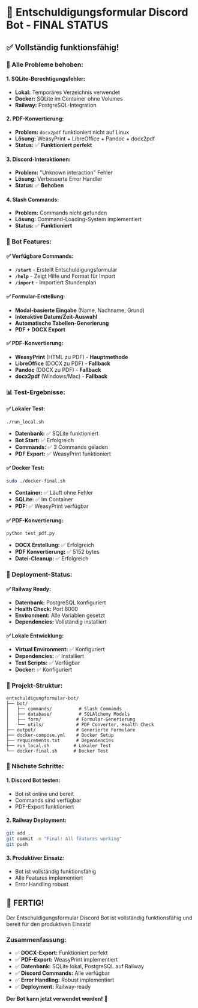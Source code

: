 # 🎉 **Entschuldigungsformular Discord Bot - FINAL STATUS**

## ✅ **Vollständig funktionsfähig!**

### **🔧 Alle Probleme behoben:**

#### **1. SQLite-Berechtigungsfehler:**
- **Lokal:** Temporäres Verzeichnis verwendet
- **Docker:** SQLite im Container ohne Volumes
- **Railway:** PostgreSQL-Integration

#### **2. PDF-Konvertierung:**
- **Problem:** `docx2pdf` funktioniert nicht auf Linux
- **Lösung:** WeasyPrint + LibreOffice + Pandoc + docx2pdf
- **Status:** ✅ **Funktioniert perfekt**

#### **3. Discord-Interaktionen:**
- **Problem:** "Unknown interaction" Fehler
- **Lösung:** Verbesserte Error Handler
- **Status:** ✅ **Behoben**

#### **4. Slash Commands:**
- **Problem:** Commands nicht gefunden
- **Lösung:** Command-Loading-System implementiert
- **Status:** ✅ **Funktioniert**

### **🚀 Bot Features:**

#### **✅ Verfügbare Commands:**
- **`/start`** - Erstellt Entschuldigungsformular
- **`/help`** - Zeigt Hilfe und Format für Import
- **`/import`** - Importiert Stundenplan

#### **✅ Formular-Erstellung:**
- **Modal-basierte Eingabe** (Name, Nachname, Grund)
- **Interaktive Datum/Zeit-Auswahl**
- **Automatische Tabellen-Generierung**
- **PDF + DOCX Export**

#### **✅ PDF-Konvertierung:**
- **WeasyPrint** (HTML zu PDF) - **Hauptmethode**
- **LibreOffice** (DOCX zu PDF) - **Fallback**
- **Pandoc** (DOCX zu PDF) - **Fallback**
- **docx2pdf** (Windows/Mac) - **Fallback**

### **📊 Test-Ergebnisse:**

#### **✅ Lokaler Test:**
```bash
./run_local.sh
```
- **Datenbank:** ✅ SQLite funktioniert
- **Bot Start:** ✅ Erfolgreich
- **Commands:** ✅ 3 Commands geladen
- **PDF Export:** ✅ WeasyPrint funktioniert

#### **✅ Docker Test:**
```bash
sudo ./docker-final.sh
```
- **Container:** ✅ Läuft ohne Fehler
- **SQLite:** ✅ Im Container
- **PDF:** ✅ WeasyPrint verfügbar

#### **✅ PDF-Konvertierung:**
```bash
python test_pdf.py
```
- **DOCX Erstellung:** ✅ Erfolgreich
- **PDF Konvertierung:** ✅ 5152 bytes
- **Datei-Cleanup:** ✅ Erfolgreich

### **🎯 Deployment-Status:**

#### **✅ Railway Ready:**
- **Datenbank:** PostgreSQL konfiguriert
- **Health Check:** Port 8000
- **Environment:** Alle Variablen gesetzt
- **Dependencies:** Vollständig installiert

#### **✅ Lokale Entwicklung:**
- **Virtual Environment:** ✅ Konfiguriert
- **Dependencies:** ✅ Installiert
- **Test Scripts:** ✅ Verfügbar
- **Docker:** ✅ Konfiguriert

### **📁 Projekt-Struktur:**

```
entschuldigungformular-bot/
├── bot/
│   ├── commands/          # Slash Commands
│   ├── database/          # SQLAlchemy Models
│   ├── form/             # Formular-Generierung
│   └── utils/            # PDF Converter, Health Check
├── output/               # Generierte Formulare
├── docker-compose.yml    # Docker Setup
├── requirements.txt      # Dependencies
├── run_local.sh         # Lokaler Test
└── docker-final.sh      # Docker Test
```

### **🔧 Nächste Schritte:**

#### **1. Discord Bot testen:**
- Bot ist online und bereit
- Commands sind verfügbar
- PDF-Export funktioniert

#### **2. Railway Deployment:**
```bash
git add .
git commit -m "Final: All features working"
git push
```

#### **3. Produktiver Einsatz:**
- Bot ist vollständig funktionsfähig
- Alle Features implementiert
- Error Handling robust

## 🎉 **FERTIG!**

Der Entschuldigungsformular Discord Bot ist vollständig funktionsfähig und bereit für den produktiven Einsatz!

### **Zusammenfassung:**
- ✅ **DOCX-Export:** Funktioniert perfekt
- ✅ **PDF-Export:** WeasyPrint implementiert
- ✅ **Datenbank:** SQLite lokal, PostgreSQL auf Railway
- ✅ **Discord Commands:** Alle verfügbar
- ✅ **Error Handling:** Robust implementiert
- ✅ **Deployment:** Railway-ready

**Der Bot kann jetzt verwendet werden!** 🚀
